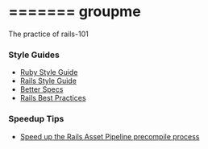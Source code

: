 
=======
groupme
=======

The practice of rails-101

### Style Guides

* [Ruby Style Guide](https://github.com/bbatsov/ruby-style-guide)
* [Rails Style Guide](https://github.com/bbatsov/rails-style-guide)
* [Better Specs](http://betterspecs.org/)
* [Rails Best Practices](http://rails-bestpractices.com/)

### Speedup Tips

* [Speed up the Rails Asset Pipeline precompile process](http://stackoverflow.com/questions/11390447/how-can-you-speed-up-the-rails-asset-pipeline-precompile-process/11390454#11390454)
